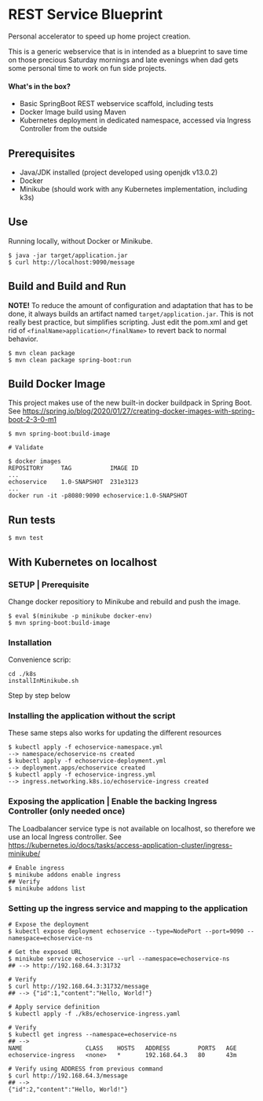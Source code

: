 # REST Service Blueprint

Personal accelerator to speed up home project creation.

This is a generic webservice that is in intended as a blueprint to save time on those precious Saturday mornings and late evenings when dad gets some personal time to work on fun side projects.

#### What's in the box?

- Basic SpringBoot REST webservice scaffold, including tests
- Docker Image build using Maven
- Kubernetes deployment in dedicated namespace, accessed via Ingress Controller from the outside

## Prerequisites

- Java/JDK installed (project developed using openjdk v13.0.2)
- Docker
- Minikube (should work with any Kubernetes implementation, including k3s)

## Use

Running locally, without Docker or Minikube.

    $ java -jar target/application.jar
    $ curl http://localhost:9090/message
    
## Build and Build and Run

**NOTE!** To reduce the amount of configuration and adaptation that has to be done, it always builds an artifact named `target/application.jar`. This is not really best practice, but simplifies scripting. Just edit the pom.xml and get rid of `<finalName>application</finalName>` to revert back to normal behavior.
    
    $ mvn clean package
    $ mvn clean package spring-boot:run
    
## Build Docker Image

This project makes use of the new built-in docker buildpack in Spring Boot.
See https://spring.io/blog/2020/01/27/creating-docker-images-with-spring-boot-2-3-0-m1

    $ mvn spring-boot:build-image
    
    # Validate
    
    $ docker images
    REPOSITORY     TAG           IMAGE ID
    ...
    echoservice    1.0-SNAPSHOT  231e3123
    ...
    docker run -it -p8080:9090 echoservice:1.0-SNAPSHOT

## Run tests

    $ mvn test
    
## With Kubernetes on localhost

### SETUP | Prerequisite

Change docker repositiory to Minikube and rebuild and push the image.

    $ eval $(minikube -p minikube docker-env)
    $ mvn spring-boot:build-image
    
### Installation

Convenience scrip: 

    cd ./k8s
    installInMinikube.sh

Step by step below

### Installing the application without the script

These same steps also works for updating the different resources

    $ kubectl apply -f echoservice-namespace.yml
    --> namespace/echoservice-ns created
    $ kubectl apply -f echoservice-deployment.yml
    --> deployment.apps/echoservice created
    $ kubectl apply -f echoservice-ingress.yml
    --> ingress.networking.k8s.io/echoservice-ingress created
    

### Exposing the application | Enable the backing Ingress Controller (only needed once)

The Loadbalancer service type is not available on localhost, so therefore we use an local Ingress controller.
See https://kubernetes.io/docs/tasks/access-application-cluster/ingress-minikube/


    # Enable ingress
    $ minikube addons enable ingress
    ## Verify
    $ minikube addons list
  
### Setting up the ingress service and mapping to the application 

    # Expose the deployment
    $ kubectl expose deployment echoservice --type=NodePort --port=9090 --namespace=echoservice-ns
    
    # Get the exposed URL
    $ minikube service echoservice --url --namespace=echoservice-ns
    ## --> http://192.168.64.3:31732
    
    # Verify
    $ curl http://192.168.64.3:31732/message
    ## --> {"id":1,"content":"Hello, World!"}
        
    # Apply service definition
    $ kubectl apply -f ./k8s/echoservice-ingress.yaml
    
    # Verify
    $ kubectl get ingress --namespace=echoservice-ns
    ## -->
    NAME                  CLASS    HOSTS   ADDRESS        PORTS   AGE
    echoservice-ingress   <none>   *       192.168.64.3   80      43m
    
    # Verify using ADDRESS from previous command
    $ curl http://192.168.64.3/message
    ## -->
    {"id":2,"content":"Hello, World!"}
 
